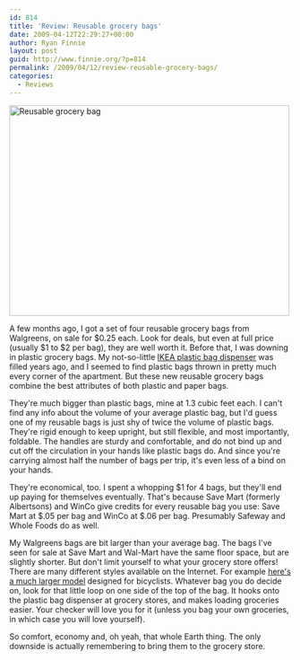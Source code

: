 ```yaml
---
id: 814
title: 'Review: Reusable grocery bags'
date: 2009-04-12T22:29:27+00:00
author: Ryan Finnie
layout: post
guid: http://www.finnie.org/?p=814
permalink: /2009/04/12/review-reusable-grocery-bags/
categories:
  - Reviews
---
```

[<img src="http://farm4.static.flickr.com/3653/3437320152_613293d543.jpg" width="500" height="375" alt="Reusable grocery bag" />](http://www.flickr.com/photos/fo0bar/3437320152/ "Reusable grocery bag by fo0bar, on Flickr")

A few months ago, I got a set of four reusable grocery bags from Walgreens, on sale for $0.25 each. Look for deals, but even at full price (usually $1 to $2 per bag), they are well worth it. Before that, I was downing in plastic grocery bags. My not-so-little [IKEA plastic bag dispenser](http://www.ikea.com/us/en/catalog/products/60025535) was filled years ago, and I seemed to find plastic bags thrown in pretty much every corner of the apartment. But these new reusable grocery bags combine the best attributes of both plastic and paper bags.

They're much bigger than plastic bags, mine at 1.3 cubic feet each. I can't find any info about the volume of your average plastic bag, but I'd guess one of my reusable bags is just shy of twice the volume of plastic bags. They're rigid enough to keep upright, but still flexible, and most importantly, foldable. The handles are sturdy and comfortable, and do not bind up and cut off the circulation in your hands like plastic bags do. And since you're carrying almost half the number of bags per trip, it's even less of a bind on your hands.

They're economical, too. I spent a whopping $1 for 4 bags, but they'll end up paying for themselves eventually. That's because Save Mart (formerly Albertsons) and WinCo give credits for every reusable bag you use: Save Mart at $.05 per bag and WinCo at $.06 per bag. Presumably Safeway and Whole Foods do as well.

My Walgreens bags are bit larger than your average bag. The bags I've seen for sale at Save Mart and Wal-Mart have the same floor space, but are slightly shorter. But don't limit yourself to what your grocery store offers! There are many different styles available on the Internet. For example [here's a much larger model](http://www.amazon.com/Axiom-Hunter-Grocery-Pannier-Inches/dp/B000OMQ7VU) designed for bicyclists. Whatever bag you do decide on, look for that little loop on one side of the top of the bag. It hooks onto the plastic bag dispenser at grocery stores, and makes loading groceries easier. Your checker will love you for it (unless you bag your own groceries, in which case you will love yourself).

So comfort, economy and, oh yeah, that whole Earth thing. The only downside is actually remembering to bring them to the grocery store.
